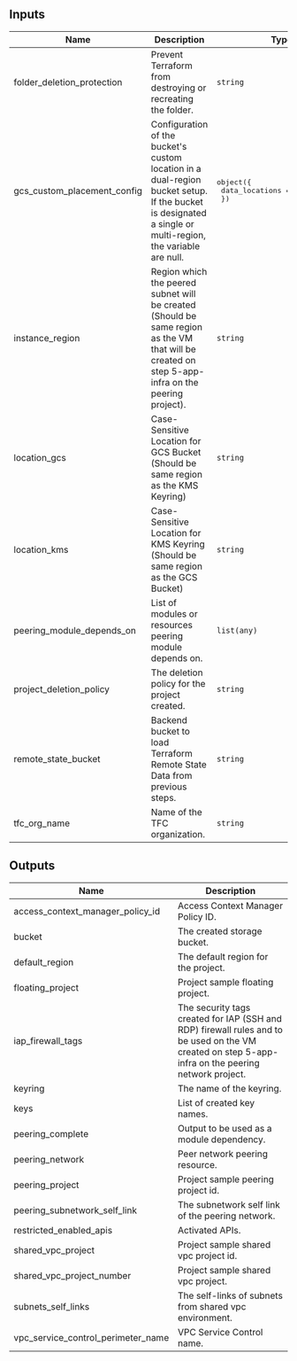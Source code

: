 <!-- BEGINNING OF PRE-COMMIT-TERRAFORM DOCS HOOK -->
## Inputs

| Name | Description | Type | Default | Required |
|------|-------------|------|---------|:--------:|
| folder\_deletion\_protection | Prevent Terraform from destroying or recreating the folder. | `string` | `true` | no |
| gcs\_custom\_placement\_config | Configuration of the bucket's custom location in a dual-region bucket setup. If the bucket is designated a single or multi-region, the variable are null. | <pre>object({<br>    data_locations = list(string)<br>  })</pre> | `null` | no |
| instance\_region | Region which the peered subnet will be created (Should be same region as the VM that will be created on step 5-app-infra on the peering project). | `string` | `null` | no |
| location\_gcs | Case-Sensitive Location for GCS Bucket (Should be same region as the KMS Keyring) | `string` | `null` | no |
| location\_kms | Case-Sensitive Location for KMS Keyring (Should be same region as the GCS Bucket) | `string` | `null` | no |
| peering\_module\_depends\_on | List of modules or resources peering module depends on. | `list(any)` | `[]` | no |
| project\_deletion\_policy | The deletion policy for the project created. | `string` | `"PREVENT"` | no |
| remote\_state\_bucket | Backend bucket to load Terraform Remote State Data from previous steps. | `string` | n/a | yes |
| tfc\_org\_name | Name of the TFC organization. | `string` | `""` | no |

## Outputs

| Name | Description |
|------|-------------|
| access\_context\_manager\_policy\_id | Access Context Manager Policy ID. |
| bucket | The created storage bucket. |
| default\_region | The default region for the project. |
| floating\_project | Project sample floating project. |
| iap\_firewall\_tags | The security tags created for IAP (SSH and RDP) firewall rules and to be used on the VM created on step 5-app-infra on the peering network project. |
| keyring | The name of the keyring. |
| keys | List of created key names. |
| peering\_complete | Output to be used as a module dependency. |
| peering\_network | Peer network peering resource. |
| peering\_project | Project sample peering project id. |
| peering\_subnetwork\_self\_link | The subnetwork self link of the peering network. |
| restricted\_enabled\_apis | Activated APIs. |
| shared\_vpc\_project | Project sample shared vpc project id. |
| shared\_vpc\_project\_number | Project sample shared vpc project. |
| subnets\_self\_links | The self-links of subnets from shared vpc environment. |
| vpc\_service\_control\_perimeter\_name | VPC Service Control name. |

<!-- END OF PRE-COMMIT-TERRAFORM DOCS HOOK -->
